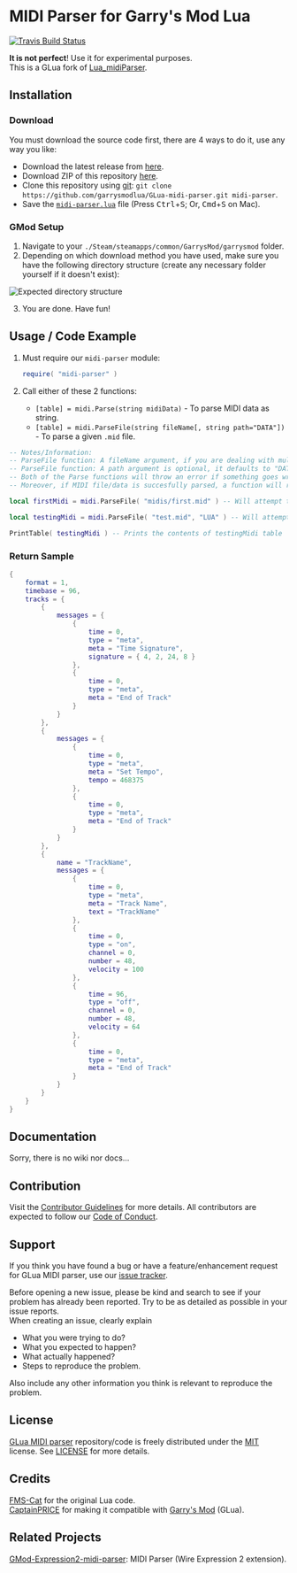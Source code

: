 # MIDI Parser for Garry's Mod Lua

[![Travis Build Status](https://img.shields.io/travis/garrysmodlua/GLua-midi-parser/master.svg?style=flat-square&maxAge=30)](https://travis-ci.org/garrysmodlua/GLua-midi-parser)

**It is not perfect**! Use it for experimental purposes.  
This is a GLua fork of [Lua_midiParser](https://github.com/FMS-Cat/Lua_midiParser).

## Installation

### Download

You must download the source code first, there are 4 ways to do it, use any way you like:  
* Download the latest release from [here](https://github.com/garrysmodlua/GLua-midi-parser/releases/latest).  
* Download ZIP of this repository [here](https://github.com/garrysmodlua/GLua-midi-parser/archive/master.zip).
* Clone this repository using [git](https://git-scm.com/downloads): `git clone https://github.com/garrysmodlua/GLua-midi-parser.git midi-parser`.
* Save the <code><a href="https://raw.github.com/garrysmodlua/GLua-midi-parser/master/lua/includes/modules/midi-parser.lua">midi-parser.lua</a></code> file (Press <kbd>Ctrl</kbd>+<kbd>S</kbd>; Or, <kbd>Cmd</kbd>+<kbd>S</kbd> on Mac).

### GMod Setup

1. Navigate to your `./Steam/steamapps/common/GarrysMod/garrysmod` folder.
2. Depending on which download method you have used, make sure you have the following directory structure (create any necessary folder yourself if it doesn't exist):

![Expected directory structure](https://user-images.githubusercontent.com/9789070/27001572-ba3c1c16-4dcd-11e7-9348-a2954c8bd033.png)

3. You are done. Have fun!

## Usage / Code Example

1. Must require our `midi-parser` module:
	```lua
	require( "midi-parser" )
	```

2. Call either of these 2 functions:
	* `[table] = midi.Parse(string midiData)` - To parse MIDI data as string.
	* `[table] = midi.ParseFile(string fileName[, string path="DATA"])` - To parse a given `.mid` file.

```lua
-- Notes/Information:
-- ParseFile function: A fileName argument, if you are dealing with multiple directories, remember to use forward-slash (/) character as directory separator; do NOT use backslash (\) character.
-- ParseFile function: A path argument is optional, it defaults to "DATA" when omitted; by default it will search relative to "GarrysMod/garrysmod/data" folder.
-- Both of the Parse functions will throw an error if something goes wrong (e.g. if a given file does not exist, or could not be read, etc).
-- Moreover, if MIDI file/data is succesfully parsed, a function will return a table as a result.

local firstMidi = midi.ParseFile( "midis/first.mid" ) -- Will attempt to parse "GarrysMod/garrysmod/data/midis/first.mid" file

local testingMidi = midi.ParseFile( "test.mid", "LUA" ) -- Will attempt to parse "GarrysMod/garrysmod/lua/test.mid" file

PrintTable( testingMidi ) -- Prints the contents of testingMidi table
```

### Return Sample

```lua
{
	format = 1,
	timebase = 96,
	tracks = {
		{
			messages = {
				{
					time = 0,
					type = "meta",
					meta = "Time Signature",
					signature = { 4, 2, 24, 8 }
				},
				{
					time = 0,
					type = "meta",
					meta = "End of Track"
				}
			}
		},
		{
			messages = {
				{
					time = 0,
					type = "meta",
					meta = "Set Tempo",
					tempo = 468375
				},
				{
					time = 0,
					type = "meta",
					meta = "End of Track"
				}
			}
		},
		{
			name = "TrackName",
			messages = {
				{
					time = 0,
					type = "meta",
					meta = "Track Name",
					text = "TrackName"
				},
				{
					time = 0,
					type = "on",
					channel = 0,
					number = 48,
					velocity = 100
				},
				{
					time = 96,
					type = "off",
					channel = 0,
					number = 48,
					velocity = 64
				},
				{
					time = 0,
					type = "meta",
					meta = "End of Track"
				}
			}
		}
	}
}
```

## Documentation

Sorry, there is no wiki nor docs...

## Contribution

Visit the [Contributor Guidelines](https://github.com/garrysmodlua/GLua-midi-parser/blob/master/.github/CONTRIBUTING.md) for more details. All contributors are expected to follow our [Code of Conduct](https://github.com/garrysmodlua/GLua-midi-parser/blob/master/.github/CODE_OF_CONDUCT.md).

## Support

If you think you have found a bug or have a feature/enhancement request for GLua MIDI parser, use our [issue tracker](https://github.com/garrysmodlua/GLua-midi-parser/issues/new).  

Before opening a new issue, please be kind and search to see if your problem has already been reported. Try to be as detailed as possible in your issue reports.  
When creating an issue, clearly explain  

* What you were trying to do?
* What you expected to happen?
* What actually happened?
* Steps to reproduce the problem.

Also include any other information you think is relevant to reproduce the problem.

## License

[GLua MIDI parser](https://github.com/garrysmodlua/GLua-midi-parser) repository/code is freely distributed under the [MIT](LICENSE) license. See [LICENSE](LICENSE) for more details.

## Credits

[FMS-Cat](https://github.com/FMS-Cat) for the original Lua code.  
[CaptainPRICE](https://github.com/CaptainPRICE) for making it compatible with [Garry's Mod](http://gmod.facepunch.com/) (GLua).

## Related Projects

[GMod-Expression2-midi-parser](https://github.com/garrysmodlua/GMod-Expression2-midi-parser): MIDI Parser (Wire Expression 2 extension).
